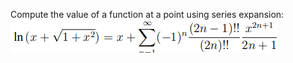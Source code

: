Compute the value of a function at a point using series expansion:
![fw](https://github.com/zkryaev/asm_x86-64/blob/main/1.png)
